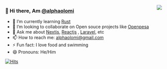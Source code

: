 <p align="right">
<img src="https://github-readme-stats.vercel.app/api?username=alphaolomi&show_icons=true&hide_border=true" align="right"></p>




### 👋 Hi there, Am [@alphaolomi](https://twitter.com/alphaolomi)

- 🌱 I’m currently learning [Rust](https://www.rust-lang.org)
- 👯 I’m looking to collaborate on Open souce projects like [Openpesa](http://github.com/openpesa/)
- 💬 Ask me about [Nextjs](https://nextjs.org/), [Reactjs](https://reactjs.org/) ,  [Laravel](https://laravel.com/), etc
- 📫 How to reach me: [alphaolomi@gmail.com](mailto:alphaolomi@gmail.com)
- ⚡ Fun fact: I love food and swimming  
- 😄 Pronouns: He/Him


<!-- - 🔭 I’m currently working on -->
<!-- - 🤔 I’m looking for help with  -->
<!-- - -->

[![Hits](https://hits.seeyoufarm.com/api/count/incr/badge.svg?url=https%3A%2F%2Fgithub.com%2Falphaolomi%2Falphalomi&count_bg=%2379C83D&title_bg=%23555555&icon=codeigniter.svg&icon_color=%23E7E7E7&title=hits%2C+why+not+🤫&edge_flat=true)](https://hits.seeyoufarm.com)
